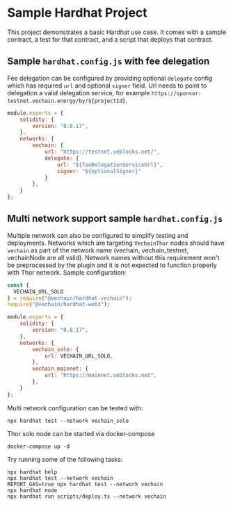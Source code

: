 # Sample Hardhat Project

This project demonstrates a basic Hardhat use case. It comes with a sample contract, a test for that contract, and a script that deploys that contract.

## Sample `hardhat.config.js` with fee delegation

Fee delegation can be configured by providing optional ```delegate``` config which has required ``url`` and optional ``signer`` field. Url needs to point to delegation a valid
delegation service, for example ```https://sponsor-testnet.vechain.energy/by/${projectId}```.
```js
module.exports = {
    solidity: {
        version: "0.8.17",
    },
    networks: {
        vechain: {
            url: "https://testnet.veblocks.net/",
            delegate: {
                url: "${feeDelegationServiceUrl}",
                signer: "${optionalSigner}"
            }
        },
    }
};
```

## Multi network support sample `hardhat.config.js`

Multiple network can also be configured to simplify testing and deployments. Networks which are targeting ``VechainThor``
nodes should have ```vechain``` as part of the network name (vechain, vechain_testnet, vechainNode are all valid). Network
names without this requirement won't be preprocessed by the plugin and it is not expected to function properly with Thor
network. Sample configuration:

```js
const {
  VECHAIN_URL_SOLO
} = require("@vechain/hardhat-vechain");
require("@vechain/hardhat-web3");

module.exports = {
    solidity: {
        version: "0.8.17",
    },
    networks: {
        vechain_solo: {
            url: VECHAIN_URL_SOLO,
        },
        vechain_mainnet: {
            url: "https://mainnet.veblocks.net",
        },
    }
};
```
Multi network configuration can be tested with:

```shell
npx hardhat test --network vechain_solo  
```

Thor solo node can be started via docker-compose
```shell
docker-compose up -d  
```

Try running some of the following tasks:

```shell
npx hardhat help
npx hardhat test --network vechain
REPORT_GAS=true npx hardhat test --network vechain
npx hardhat node
npx hardhat run scripts/deploy.ts --network vechain
```
